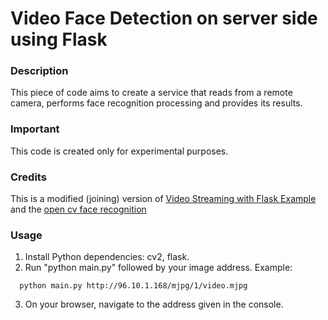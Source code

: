 # Video Face Detection on server side using Flask

### Description
This piece of code aims to create a service that reads from a remote camera, performs face recognition processing and provides its results.

### Important
This code is created only for experimental purposes.

### Credits
This is a modified (joining) version of [Video Streaming with Flask Example][1] and the [open cv face recognition][2]

### Usage
1. Install Python dependencies: cv2, flask.
2. Run "python main.py" followed by your image address. Example:
```
  python main.py http://96.10.1.168/mjpg/1/video.mjpg
```

3. On your browser, navigate to the address given in the console.



[1]:https://github.com/log0/video_streaming_with_flask_example
[2]:https://github.com/opencv/opencv
